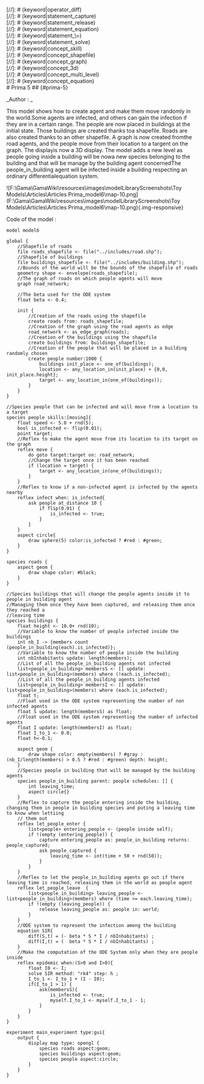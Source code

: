 [//]: # (keyword|operator_inside)
<div class='gama-keyword-style' id ='295_0_334_operator-inside'></div>
[//]: # (keyword|operator_diff)
<div class='gama-keyword-style' id ='295_1_259_operator-diff'></div>
[//]: # (keyword|statement_capture)
<div class='gama-keyword-style' id ='295_2_573_statement-capture'></div>
[//]: # (keyword|statement_release)
<div class='gama-keyword-style' id ='295_3_617_statement-release'></div>
[//]: # (keyword|statement_equation)
<div class='gama-keyword-style' id ='295_4_588_statement-equation'></div>
[//]: # (keyword|statement_\=)
<div class='gama-keyword-style' id ='295_5_563_statement---'></div>
[//]: # (keyword|statement_solve)
<div class='gama-keyword-style' id ='295_6_627_statement-solve'></div>
[//]: # (keyword|concept_skill)
<div class='gama-keyword-style' id ='295_7_101_concept-skill'></div>
[//]: # (keyword|concept_shapefile)
<div class='gama-keyword-style' id ='295_8_99_concept-shapefile'></div>
[//]: # (keyword|concept_graph)
<div class='gama-keyword-style' id ='295_9_47_concept-graph'></div>
[//]: # (keyword|concept_3d)
<div class='gama-keyword-style' id ='295_10_1_concept-3d'></div>
[//]: # (keyword|concept_multi_level)
<div class='gama-keyword-style' id ='295_11_73_concept-multi-level'></div>
[//]: # (keyword|concept_equation)
<div class='gama-keyword-style' id ='295_12_38_concept-equation'></div>
# Prima 5 ## {#prima-5}


_Author : _

This model shows how to create agent and make them move randomly in the world.Some agents are infected, and others can gain the infection if they are in a certain range. The people are now placed in buildings at the initial state. Those buildings are created thanks toa shapefile. Roads are also created thanks to an other shapefile. A graph is now created fromthe road agents, and the people move from their location to a targent on the graph. The displayis now a 3D display. The model adds a new level as people going inside a building will be nowa new species belonging to the building and that will be manage by the building agent concernedThe people_in_building agent will be infected inside a building respecting an ordinary differentialequation system.


![F:\Gama\GamaWiki\resources\images\modelLibraryScreenshots\Toy Models\Articles\Articles Prima_model6\map-10.png](F:\Gama\GamaWiki\resources\images\modelLibraryScreenshots\Toy Models\Articles\Articles Prima_model6\map-10.png){.img-responsive}

Code of the model : 

```
model model6 

global {
	//Shapefile of roads
	file roads_shapefile <- file("../includes/road.shp");
	//Shapefile of buildings
	file buildings_shapefile <- file("../includes/building.shp");
	//Bounds of the world will be the bounds of the shapefile of roads
	geometry shape <- envelope(roads_shapefile);
	//The graph of roads on which people agents will move
	graph road_network;
	
	//The beta used for the ODE system
	float beta <- 0.4;
	
	init {
		//Creation of the roads using the shapefile
		create roads from: roads_shapefile;
		//Creation of the graph using the road agents as edge
		road_network <- as_edge_graph(roads);
		//Creation of the buildings using the shapefile
		create buildings from: buildings_shapefile;
		//Creation of the people that will be placed in a building randomly chosen
		create people number:1000 {
			buildings init_place <- one_of(buildings);
			location <- any_location_in(init_place) + {0,0, init_place.height};
			target <- any_location_in(one_of(buildings));
		}
	}
}

//Species people that can be infected and will move from a location to a target
species people skills:[moving]{		
	float speed <- 5.0 + rnd(5);
	bool is_infected <- flip(0.01);
	point target;
	//Reflex to make the agent move from its location to its target on the graph
	reflex move {
		do goto target:target on: road_network;
		//Change the target once it has been reached
		if (location = target) {
			target <- any_location_in(one_of(buildings));
		}
	}
	//Reflex to know if a non-infected agent is infected by the agents nearby
	reflex infect when: is_infected{
		ask people at_distance 10 {
			if flip(0.01) {
				is_infected <- true;
			}
		}
	}
	aspect circle{
		draw sphere(5) color:is_infected ? #red : #green;
	}
}

species roads {
	aspect geom {
		draw shape color: #black;
	}
}

//Species buildings that will change the people agents inside it to people in building agent
//Managing them once they have been captured, and releasing them once they reached a
//leaving time
species buildings {
	float height <- 10.0+ rnd(10);
	//Variable to know the number of people infected inside the buildings
	int nb_I -> {members count (people_in_building(each).is_infected)};
	//Variable to know the number of people inside the building
	int nbInhabitants update: length(members);
	//List of all the people_in_building agents not infected				
	list<people_in_building> membersS <- [] update: list<people_in_building>(members) where (!each.is_infected);
	//List of all the people_in_building agents infected				
	list<people_in_building> membersI <- [] update: list<people_in_building>(members) where (each.is_infected);
	float t;
	//Float used in the ODE system representing the number of non infected agents    
	float S update: length(membersS) as float; 
	//Float used in the ODE system representing the number of infected agents 
   	float I update: length(membersI) as float;
   	float I_to_1 <- 0.0;
   	float h<-0.1;
   	
	aspect geom {
		draw shape color: empty(members) ? #gray : (nb_I/length(members) > 0.5 ? #red : #green) depth: height;
	}
	//Species people in building that will be managed by the building agents
	species people_in_building parent: people schedules: [] {
		int leaving_time;
		aspect circle{}
	}
	//Reflex to capture the people entering inside the building, changing them in people in building species and puting a leaving time to know when lettiing
	// them out
	reflex let_people_enter {
		list<people> entering_people <- (people inside self);
		if !(empty (entering_people)) {
			capture entering_people as: people_in_building returns: people_captured;
			ask people_captured {
				leaving_time <- int(time + 50 + rnd(50));
			}
 		}
	}
	//Reflex to let the people_in_building agents go out if there leaving time is reached, releasing them in the world as people agent
	reflex let_people_leave  {
		list<people_in_building> leaving_people <- list<people_in_building>(members) where (time >= each.leaving_time);
		if !(empty (leaving_people)) {
			release leaving_people as: people in: world;
		}
	}
	//ODE system to represent the infection among the building
	equation SIR{ 
		diff(S,t) = (- beta * S * I / nbInhabitants) ;
		diff(I,t) = (  beta * S * I / nbInhabitants) ;
	}
	//Make the computation of the ODE System only when they are people inside
	reflex epidemic when:(S>0 and I>0){ 	
		float I0 <- I;
    	solve SIR method: "rk4" step: h ;
    	I_to_1 <- I_to_1 + (I - I0);
    	if(I_to_1 > 1) {
    		ask(membersS){
    			is_infected <- true;
    			myself.I_to_1 <- myself.I_to_1 - 1;
    		}
    	}
    }    
}

experiment main_experiment type:gui{
	output {
		display map type: opengl {
			species roads aspect:geom;
			species buildings aspect:geom;
			species people aspect:circle;			
		}
	}
}
```